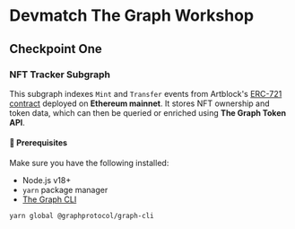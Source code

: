 # Devmatch The Graph Workshop

## Checkpoint One

### NFT Tracker Subgraph

This subgraph indexes `Mint` and `Transfer` events from Artblock's [ERC-721 contract](https://etherscan.io/address/0xa7d8d9ef8D8Ce8992Df33D8b8CF4Aebabd5bD270) deployed on **Ethereum mainnet**. It stores NFT ownership and token data, which can then be queried or enriched using **The Graph Token API**.

#### 🚀 Prerequisites

Make sure you have the following installed:

- Node.js v18+
- `yarn` package manager
- [The Graph CLI](https://thegraph.com/docs/en/developing/quick-start/#installing-the-graph-cli)

```bash
yarn global @graphprotocol/graph-cli
```
